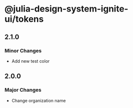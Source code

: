 # @julia-design-system-ignite-ui/tokens

## 2.1.0

### Minor Changes

- Add new test color

## 2.0.0

### Major Changes

- Change organization name
